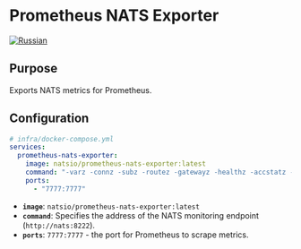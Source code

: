 # Prometheus NATS Exporter
[![Russian](https://img.shields.io/badge/lang-Russian-blue.svg)](../../../ru/infra/prometheus-nats-exporter/index.md)

## Purpose

Exports NATS metrics for Prometheus.

## Configuration

```yaml
# infra/docker-compose.yml
services:
  prometheus-nats-exporter:
    image: natsio/prometheus-nats-exporter:latest
    command: "-varz -connz -subz -routez -gatewayz -healthz -accstatz -leafz -jsz=all http://nats:8222"
    ports:
      - "7777:7777"
```

- **`image`**: `natsio/prometheus-nats-exporter:latest`
- **`command`**: Specifies the address of the NATS monitoring endpoint (`http://nats:8222`).
- **`ports`**: `7777:7777` - the port for Prometheus to scrape metrics.